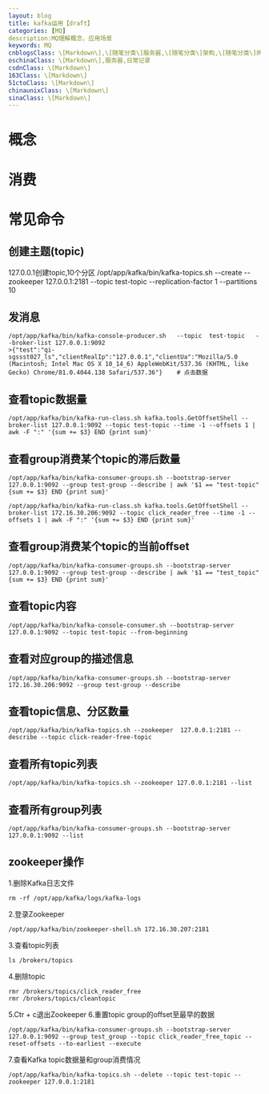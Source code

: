 ```yaml
---
layout: blog
title: kafka运用【draft】
categories: [MQ]
description:MQ理解概念，应用场景
keywords: MQ
cnblogsClass: \[Markdown\],\[随笔分类\]服务器,\[随笔分类\]架构,\[随笔分类\]网络协议,\[发布为文章\]
oschinaClass: \[Markdown\],服务器,日常记录
csdnClass: \[Markdown\]
163Class: \[Markdown\]
51ctoClass: \[Markdown\]
chinaunixClass: \[Markdown\]
sinaClass: \[Markdown\]
---
```


# 概念

# 消费

# 常见命令
## 创建主题(topic)
127.0.0.1创建topic,10个分区
/opt/app/kafka/bin/kafka-topics.sh --create --zookeeper 127.0.0.1:2181 --topic test-topic --replication-factor 1 --partitions 10

## 发消息
```
/opt/app/kafka/bin/kafka-console-producer.sh   --topic  test-topic   --broker-list 127.0.0.1:9092
>{"test":"qi-sgssst027_ls","clientRealIp":"127.0.0.1","clientUa":"Mozilla/5.0 (Macintosh; Intel Mac OS X 10_14_6) AppleWebKit/537.36 (KHTML, like Gecko) Chrome/81.0.4044.138 Safari/537.36"}    # 点击数据
```

## 查看topic数据量
```
/opt/app/kafka/bin/kafka-run-class.sh kafka.tools.GetOffsetShell --broker-list 127.0.0.1:9092 --topic test-topic --time -1 --offsets 1 | awk -F ":" '{sum += $3} END {print sum}'
```

## 查看group消费某个topic的滞后数量
```
/opt/app/kafka/bin/kafka-consumer-groups.sh --bootstrap-server 127.0.0.1:9092 --group test-group --describe | awk '$1 == "test-topic" {sum += $3} END {print sum}'

/opt/app/kafka/bin/kafka-run-class.sh kafka.tools.GetOffsetShell --broker-list 172.16.30.206:9092 --topic click_reader_free --time -1 --offsets 1 | awk -F ":" '{sum += $3} END {print sum}'
```
## 查看group消费某个topic的当前offset
```
/opt/app/kafka/bin/kafka-consumer-groups.sh --bootstrap-server 127.0.0.1:9092 --group test-group --describe | awk '$1 == "test_topic" {sum += $3} END {print sum}'
```
## 查看topic内容
```
/opt/app/kafka/bin/kafka-console-consumer.sh --bootstrap-server 127.0.0.1:9092 --topic test-topic --from-beginning
```
## 查看对应group的描述信息
```
/opt/app/kafka/bin/kafka-consumer-groups.sh --bootstrap-server 172.16.30.206:9092 --group test-group --describe
```

## 查看topic信息、分区数量
```
/opt/app/kafka/bin/kafka-topics.sh --zookeeper  127.0.0.1:2181 --describe --topic click-reader-free-topic 
```
## 查看所有topic列表
```
/opt/app/kafka/bin/kafka-topics.sh --zookeeper 127.0.0.1:2181 --list
```

## 查看所有group列表
```
/opt/app/kafka/bin/kafka-consumer-groups.sh --bootstrap-server 127.0.0.1:9092 --list
```

## zookeeper操作
1.删除Kafka日志文件
```
rm -rf /opt/app/kafka/logs/kafka-logs
```
2.登录Zookeeper
```
/opt/app/kafka/bin/zookeeper-shell.sh 172.16.30.207:2181
```
3.查看topic列表
```
ls /brokers/topics
```
4.删除topic
```
rmr /brokers/topics/click_reader_free
rmr /brokers/topics/cleantopic
```
5.Ctr + c退出Zookeeper
6.重置topic group的offset至最早的数据
```
/opt/app/kafka/bin/kafka-consumer-groups.sh --bootstrap-server 127.0.0.1:9092 --group test_group --topic click_reader_free_topic --reset-offsets --to-earliest --execute
```
7.查看Kafka topic数据量和group消费情况
```
/opt/app/kafka/bin/kafka-topics.sh --delete --topic test-topic --zookeeper 127.0.0.1:2181
```




	


